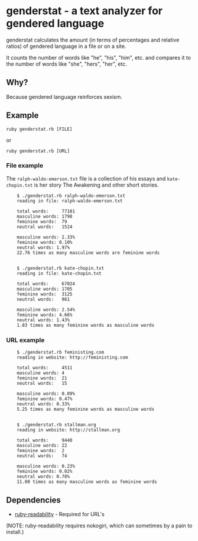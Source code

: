 genderstat - a text analyzer for gendered language
===
genderstat calculates the amount (in terms of percentages and relative ratios) of gendered language in a file or on a site.

It counts the number of words like "he", "his", "him", etc. and compares it to the number of words like "she", "hers", "her", etc.


Why?
---
Because gendered language reinforces sexism.

Example
-------
`ruby genderstat.rb [FILE]`

or

`ruby genderstat.rb [URL]`


### File example ###

The `ralph-waldo-emerson.txt` file is a collection of his essays and `kate-chopin.txt` is her story The Awakening and other short stories.
```
    $ ./genderstat.rb ralph-waldo-emerson.txt
    reading in file: ralph-waldo-emerson.txt

    total words:     77181
    masculine words: 1798
    feminine words:  79
    neutral words:   1524

    masculine words: 2.33%
    feminine words: 0.10%
    neutral words: 1.97%
    22.76 times as many masculine words are feminine words


    $ ./genderstat.rb kate-chopin.txt
    reading in file: kate-chopin.txt

    total words:     67024
    masculine words: 1705
    feminine words:  3125
    neutral words:   961

    masculine words: 2.54%
    feminine words: 4.66%
    neutral words: 1.43%
    1.83 times as many feminine words as masculine words
```


### URL example ###
```
    $ ./genderstat.rb feministing.com
    reading in website: http://feministing.com

    total words:     4511
    masculine words: 4
    feminine words:  21
    neutral words:   15

    masculine words: 0.09%
    feminine words: 0.47%
    neutral words: 0.33%
    5.25 times as many feminine words as masculine words


    $ ./genderstat.rb stallman.org
    reading in website: http://stallman.org

    total words:     9440
    masculine words: 22
    feminine words:  2
    neutral words:   74

    masculine words: 0.23%
    feminine words: 0.02%
    neutral words: 0.78%
    11.00 times as many masculine words as feminine words
```


Dependencies
------------
- [ruby-readability](https://github.com/iterationlabs/ruby-readability) - Required for URL's

(NOTE: ruby-readability requires nokogiri, which can sometimes by a pain to install.)

